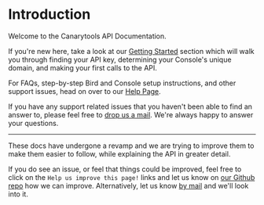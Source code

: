 # Introduction 

Welcome to the Canarytools API Documentation.

If you're new here, take a look at our [Getting Started](/guide/getting-started) section which will walk you through finding your API key, determining your Console's unique domain, and making your first calls to the API.

For FAQs, step-by-step Bird and Console setup instructions, and other support issues, head on over to our [Help Page](https://help.canary.tools/).

If you have any support related issues that you haven't been able to find an answer to, please feel free to [drop us a mail](mailto:support@canary.tools). We're always happy to answer your questions.

___

These docs have undergone a revamp and we are trying to improve them to make them easier to follow, while explaining the API in greater detail.

If you do see an issue, or feel that things could be improved, feel free to click on the `Help us improve this page!` links and let us know on [our Github repo](https://github.com/thinkst/canarytools-docs) how we can improve. Alternatively, let us know [by mail](mailto:support@canary.tools) and we'll look into it.
